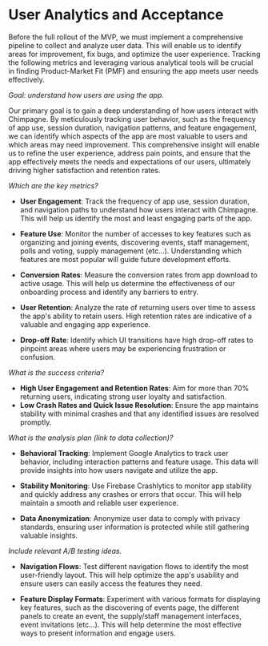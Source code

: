 # User Analytics and Acceptance

Before the full rollout of the MVP, we must implement a comprehensive pipeline to collect and analyze user data. This will enable us to identify areas for improvement, fix bugs, and optimize the user experience. Tracking the following metrics and leveraging various analytical tools will be crucial in finding Product-Market Fit (PMF) and ensuring the app meets user needs effectively.

*Goal: understand how users are using the app.*

Our primary goal is to gain a deep understanding of how users interact with Chimpagne. By meticulously tracking user behavior, such as the frequency of app use, session duration, navigation patterns, and feature engagement, we can identify which aspects of the app are most valuable to users and which areas may need improvement. This comprehensive insight will enable us to refine the user experience, address pain points, and ensure that the app effectively meets the needs and expectations of our users, ultimately driving higher satisfaction and retention rates.


*Which are the key metrics?*

- **User Engagement**: Track the frequency of app use, session duration, and navigation paths to understand how users interact with Chimpagne. This will help us identify the most and least engaging parts of the app.

- **Feature Use**: Monitor the number of accesses to key features such as organizing and joining events, discovering events, staff management, polls and voting, supply management (etc...). Understanding which features are most popular will guide future development efforts.

- **Conversion Rates**: Measure the conversion rates from app download to active usage. This will help us determine the effectiveness of our onboarding process and identify any barriers to entry.

- **User Retention**: Analyze the rate of returning users over time to assess the app's ability to retain users. High retention rates are indicative of a valuable and engaging app experience.

- **Drop-off Rate**: Identify which UI transitions have high drop-off rates to pinpoint areas where users may be experiencing frustration or confusion.


*What is the success criteria?*

- **High User Engagement and Retention Rates**: Aim for more than 70% returning users, indicating strong user loyalty and satisfaction.
- **Low Crash Rates and Quick Issue Resolution**: Ensure the app maintains stability with minimal crashes and that any identified issues are resolved promptly.


*What is the analysis plan (link to data collection)?*

- **Behavioral Tracking**: Implement Google Analytics to track user behavior, including interaction patterns and feature usage. This data will provide insights into how users navigate and utilize the app.

- **Stability Monitoring**: Use Firebase Crashlytics to monitor app stability and quickly address any crashes or errors that occur. This will help maintain a smooth and reliable user experience.

- **Data Anonymization**: Anonymize user data to comply with privacy standards, ensuring user information is protected while still gathering valuable insights.


*Include relevant A/B testing ideas.*

- **Navigation Flows**: Test different navigation flows to identify the most user-friendly layout. This will help optimize the app's usability and ensure users can easily access the features they need.

- **Feature Display Formats**: Experiment with various formats for displaying key features, such as the discovering of events page, the different panels to create an event, the supply/staff management interfaces, event invitations (etc...). This will help determine the most effective ways to present information and engage users.